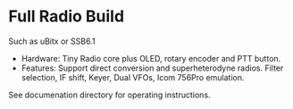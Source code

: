 # Full Radio Build
Such as uBitx or SSB6.1
 
- Hardware: Tiny Radio core plus OLED, rotary encoder and PTT button.
- Features:  Support direct conversion and superheterodyne radios.
Filter selection, IF shift, Keyer, Dual VFOs, Icom 756Pro emulation.

See documenation directory for operating instructions.
